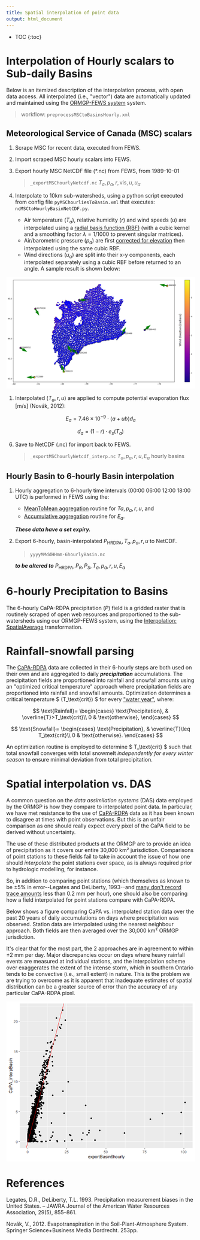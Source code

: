 ```yaml
---
title: Spatial interpolation of point data
output: html_document
---
```




* TOC
{:toc}


# Interpolation of Hourly scalars to Sub-daily Basins
Below is an itemized description of the interpolation process, with open data access.  All interpolated (i.e., "vector") data are automatically updated and maintained using the [ORMGP-FEWS system](/interpolants/fews/) system.

> workflow: `preprocessMSCtoBasinsHourly.xml`


## Meteorological Service of Canada (MSC) scalars
1. Scrape MSC for recent data, executed from FEWS.
1. Import scraped MSC hourly scalars into FEWS.
1. Export hourly MSC NetCDF file (*.nc) from FEWS, from 1989-10-01 
    
    > `_exportMSChourlyNetcdf.nc`  $T_a, p_a, r, \text{vis}, u, u_\alpha$

1. Interpolate to 10km sub-watersheds, using a python script executed from config file `pyMSChourliesToBasin.xml` that executes: `ncMSCtoHourlyBasinNetCDF.py`.
    - Air temperature $(T_a)$, relative humidity $(r)$ and wind speeds $(u)$ are interpolated using a [radial basis function (RBF)](https://docs.scipy.org/doc/scipy/reference/generated/scipy.interpolate.Rbf.html) (with a cubic kernel and a  smoothing factor $\lambda=1/1000$ to prevent singular matrices).
    - Air/barometric pressure $(p_a)$ are first [corrected for elevation](/interpolants/interpolation/barometry.html) then interpolated using the same cubic RBF. 
    - Wind directions $(u_\alpha)$ are split into their x-y components, each interpolated separately using a cubic RBF before returned to an angle. A sample result is shown below:

![](fig/windir.png)

1. Interpolated $(T_a, r, u)$ are applied to compute potential evaporation flux [m/s] (Novák, 2012):

$$
    E_a=7.46\times 10^{-9} \cdot (a + ub) d_a
$$

$$
    d_a=(1-r) \cdot e_s(T_a)
$$

6. Save to NetCDF (.nc) for import back to FEWS.

    > `_exportMSChourlyNetcdf_interp.nc`  $T_a, p_a, r, u, E_a$ hourly basins




## Hourly Basin to 6-hourly Basin interpolation


1. Hourly aggregation to 6-hourly time intervals (00:00 06:00 12:00 18:00 UTC) is performed in FEWS using the:
    - [MeanToMean aggregation](https://publicwiki.deltares.nl/display/FEWSDOC/Aggregation+MeanToMean) routine for $Ta, p_a, r, u$, and
    - [Accumulative aggregation](https://publicwiki.deltares.nl/display/FEWSDOC/Aggregation+Accumulative) routine for $E_a$.

    *__These data have a set expiry.__*

1. Export 6-hourly, basin-interpolated $P_\text{HRDPA}, T_a, p_a, r, u$ to NetCDF. 

    > `yyyyMMddHHmm-6hourlyBasin.nc`

    *__to be altered to__* $P_\text{HRDPA}, P_R, P_S, T_a, p_a, r, u, E_a$



# 6-hourly Precipitation to Basins

The 6-hourly CaPA-RDPA precipitation $(P)$ field is a gridded raster that is routinely scraped of open web resources and proportioned to the sub-watersheds using our ORMGP-FEWS system, using the [Interpolation: SpatialAverage](https://publicwiki.deltares.nl/display/FEWSDOC/InterpolationSpatialAverage) transformation.



# Rainfall-snowfall parsing
The [CaPA-RDPA](/interpolants/sources/climate-data-service.html#eccc-regional-deterministic-precipitation-analysis-rdpa) data are collected in their 6-hourly steps are both used on their own and are aggregated to daily __*precipitation*__ accumulations. The precipitation fields are proportioned into rainfall and snowfall amounts using an "optimized critical temperature" approach where precipitation fields are proportioned into rainfall and snowfall amounts. Optimization determines a critical temperature $ (T_\text{crit}) $ for every ["water year"](## "defined as a year from October 1 to September 30"), where:

$$
\text{Rainfall}=
\begin{cases}
\text{Precipitation}, & \overline{T}>T_\text{crit}\\
0 & \text{otherwise},
\end{cases}
$$

$$
\text{Snowfall}=
\begin{cases}
\text{Precipitation}, & \overline{T}\leq T_\text{crit}\\
0 & \text{otherwise}.
\end{cases}
$$

An optimization routine is employed to determine $ T_\text{crit} $ such that total snowfall converges with total snowmelt *independently for every winter season* to ensure minimal deviation from total precipitation. 



# Spatial interpolation vs. DAS

A common question on the *data assimilation systems* (DAS) data employed by the ORMGP is how they compare to interpolated point data. In particular, we have met resistance to the use of [CaPA-RDPA](/interpolants/sources/climate-data-service.html#eccc-regional-deterministic-precipitation-analysis-rdpa) data as it has been known to disagree at times with point observations. But this is an unfair comparison as one should really expect every pixel of the CaPA field to be derived without uncertainty.

The use of these distributed products at the ORMGP are to provide an idea of precipitation as it covers our entire 30,000 km² jurisdiction. Comparisons of point stations to these fields fail to take in account the issue of how one should *interpolate* the point stations over space, as is always required prior to hydrologic modelling, for instance.

So, in addition to comparing point stations (which themselves as known to be ±5% in error--Legates and DeLiberty, 1993--and [many don't record trace amounts](https://www.canada.ca/en/environment-climate-change/services/weather-general-tools-resources/frequently-asked-questions.html) less than 0.2 mm per hour), one should also be comparing how a field interpolated for point stations compare with CaPA-RDPA.

Below shows a figure comparing CaPA vs. interpolated station data over the past 20 years of daily accumulations on days where precipitation was observed. Station data are interpolated using the nearest neighbour approach. Both fields are then averaged over the 30,000 km² ORMGP jurisdiction.

It's clear that for the most part, the 2 approaches are in agreement to within ±2 mm per day. Major discrepancies occur on days where heavy rainfall events are measured at individual stations, and the interpolation scheme over exaggerates the extent of the intense storm, which in southern Ontario tends to be convective (i.e., small extent) in nature. This is the problem we are trying to overcome as it is apparent that inadequate estimates of spatial distribution can be a greater source of error than the accuracy of any particular CaPA-RDPA pixel.

![](fig/h6-station-vs-rdpa.png)


# References

Legates, D.R., DeLiberty, T.L. 1993. Precipitation measurement biases in the United States. – JAWRA Journal of the American Water Resources Association, 29(5), 855–861.

Novák, V., 2012. Evapotranspiration in the Soil-Plant-Atmosphere System. Springer Science+Business Media Dordrecht. 253pp.







